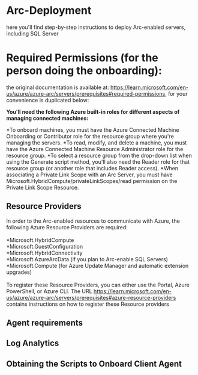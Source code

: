 # Arc-Deployment
here you'll find step-by-step instructions to deploy Arc-enabled servers, including SQL Server

# Required Permissions (for the person doing the onboarding):

the original documentation is available at: https://learn.microsoft.com/en-us/azure/azure-arc/servers/prerequisites#required-permissions, for your convenience is duplicated below:

**You'll need the following Azure built-in roles for different aspects of managing connected machines:**

*To onboard machines, you must have the Azure Connected Machine Onboarding or Contributor role for the resource group where you're managing the servers.
*To read, modify, and delete a machine, you must have the Azure Connected Machine Resource Administrator role for the resource group.
*To select a resource group from the drop-down list when using the Generate script method, you'll also need the Reader role for that resource group (or another role that includes Reader access).
*When associating a Private Link Scope with an Arc Server, you must have Microsoft.HybridCompute/privateLinkScopes/read permission on the Private Link Scope Resource.

## Resource Providers
In order to the Arc-enabled resources to communicate with Azure, the following Azure Resource Providers are required:<br><br>
*Microsoft.HybridCompute<br>
*Microsoft.GuestConfiguration<br>
*Microsoft.HybridConnectivity<br>
*Microsoft.AzureArcData (if you plan to Arc-enable SQL Servers)<br>
*Microsoft.Compute (for Azure Update Manager and automatic extension upgrades)<br>
<br>
To register these Resource Providers, you can either use the Portal, Azure PowerShell, or Azure CLI. 
The URL https://learn.microsoft.com/en-us/azure/azure-arc/servers/prerequisites#azure-resource-providers contains instructions on how to register these Resource providers 

## Agent requirements

## Log Analytics

## Obtaining the Scripts to Onboard Client Agent
